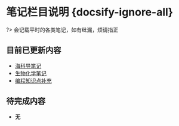 # 笔记栏目说明 {docsify-ignore-all}

?> 会记载平时的各类笔记，如有纰漏，烦请指正

## 目前已更新内容

- [海科导笔记](/Page/Notes/Oceanography-Notes "关于海洋科学导论的笔记")
- [生物化学笔记](/Page/Notes/Biochemistry-Notes "一些生物化学知识点")
- [编程知识点补充](/Page/Notes/Add-Lore "一些编程知识点")

## 待完成内容

- **无**
